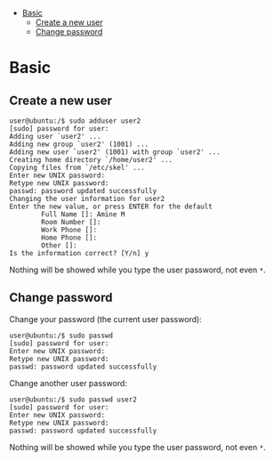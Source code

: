 - [Basic](#basic)
  - [Create a new user](#create-a-new-user)
  - [Change password](#change-password)


# Basic

## Create a new user
```console
user@ubuntu:/$ sudo adduser user2
[sudo] password for user:
Adding user `user2' ...
Adding new group `user2' (1001) ...
Adding new user `user2' (1001) with group `user2' ...
Creating home directory `/home/user2' ...
Copying files from `/etc/skel' ...
Enter new UNIX password:
Retype new UNIX password:
passwd: password updated successfully
Changing the user information for user2
Enter the new value, or press ENTER for the default
        Full Name []: Amine M
        Room Number []:
        Work Phone []:
        Home Phone []:
        Other []:
Is the information correct? [Y/n] y
```

Nothing will be showed while you type the user password, not even `*`.

## Change password
Change your password (the current user password):
```console
user@ubuntu:/$ sudo passwd
[sudo] password for user: 
Enter new UNIX password: 
Retype new UNIX password: 
passwd: password updated successfully
```

Change another user password:
```console
user@ubuntu:/$ sudo passwd user2
[sudo] password for user: 
Enter new UNIX password: 
Retype new UNIX password: 
passwd: password updated successfully
```

Nothing will be showed while you type the user password, not even `*`.
